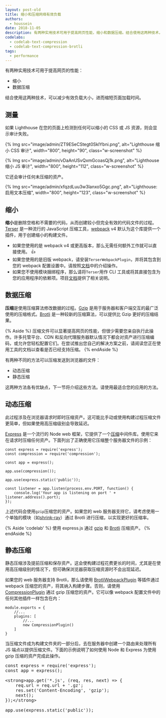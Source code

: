 ```yaml
---
layout: post-old
title: 缩小和压缩网络有效负载
authors:
  - houssein
date: 2018-11-05
description: 有两种实用技术可用于提高网页性能，缩小和数据压缩。结合使用这两种技术，可以减少有效负载大小，进而缩短页面加载时间。
codelabs:
  - codelab-text-compression
  - codelab-text-compression-brotli
tags:
  - performance
---
```


有两种实用技术可用于提高网页的性能：

- 缩小
- 数据压缩

结合使用这两种技术，可以减少有效负载大小，进而缩短页面加载时间。

## 测量

如果 Lighthouse 在您的页面上检测到任何可以缩小的 CSS 或 JS 资源，则会显示审计失败。

{% Img src="image/admin/ZT9ESeCStegt0SklYbni.png", alt="Lighthouse 缩小 CSS 审计", width="800", height="90", class="w-screenshot" %}

{% Img src="image/admin/vDaAnUSvQxmGcoasQj1k.png", alt="Lighthouse 缩小 JS 审计", width="800", height="112", class="w-screenshot" %}

它还会审计任何未压缩的资产。

{% Img src="image/admin/xfqzdLuu3w3lanxo5Ggc.png", alt="Lighthouse: 启用文本压缩", width="800", height="123", class="w-screenshot" %}

## 缩小

**缩小**是删除空格和不需要的代码，从而创建较小但完全有效的代码文件的过程。[Terser](https://github.com/terser-js/terser) 是一种流行的 JavaScript 压缩工具，[webpack](https://webpack.js.org/) v4 默认为这个库提供一个插件，用于创建缩小的构建文件。

- 如果您使用的是 webpack v4 或更高版本，那么无需任何额外工作就可以直接使用。 👍
- 如果您使用的是旧版 webpack，请安装`TerserWebpackPlugin`，并将其包含到您的 webpack 配置设置中。请按照[文档](https://webpack.js.org/plugins/terser-webpack-plugin/)中的介绍操作。
- 如果您不使用模块捆绑程序，那么请将`Terser`用作 CLI 工具或将其直接包含为您的应用程序的依赖项。项目[文档](https://github.com/terser-js/terser)提供了相关说明。

## 数据压缩

**压缩**是使用压缩算法修改数据的过程。[Gzip](https://www.youtube.com/watch?v=whGwm0Lky2s&feature=youtu.be&t=14m11s) 是用于服务器和客户端交互的最广泛使用的压缩格式。[Brotli](https://opensource.googleblog.com/2015/09/introducing-brotli-new-compression.html) 是一种较新的压缩算法，可以提供比 Gzip 更好的压缩结果。

{% Aside %} 压缩文件可以显著提高网页的性能，但很少需要您亲自执行此操作。许多托管平台、CDN 和反向代理服务器默认情况下都会对资产进行压缩编码，或允许您轻松配置它们。在尝试推出您自己的解决方案之前，请阅读您正在使用工具的文档以查看是否已经支持压缩。 {% endAside %}

有两种不同的方法可以压缩发送到浏览器的文件：

- 动态压缩
- 静态压缩

这两种方法各有优缺点，下一节将介绍这些方法。请使用最适合您的应用的方法。

## 动态压缩

此过程涉及在浏览器请求时即时压缩资产。这可能比手动或使用构建过程压缩文件更简单，但如果使用高压缩级别会导致延迟。

[Express](https://expressjs.com/) 是一个流行的 Node web 框架，它提供了一个[压缩](https://github.com/expressjs/compression)中间件库。使用它来在请求时压缩任何资产。下面列出了正确使用它压缩整个服务器文件的示例：

```js/5
const express = require('express');
const compression = require('compression');

const app = express();

app.use(compression());

app.use(express.static('public'));

const listener = app.listen(process.env.PORT, function() {
	console.log('Your app is listening on port ' + listener.address().port);
});
```

上述代码会使用`gzip`压缩您的资产。如果您的 web 服务器支持它，请考虑使用一个单独的模块（如[shrink-ray](https://github.com/aickin/shrink-ray#readme)）通过 Brotli 进行压缩，以实现更好的压缩率。

{% Aside 'codelab' %} 使用 express.js 通过 [gzip](/codelab-text-compression) 和 [Brotli](/codelab-text-compression-brotli) 压缩资产。 {% endAside %}

## 静态压缩

静态压缩涉及提前压缩和保存资产。这会使构建过程花费更长的时间，尤其是在使用高压缩级别的情况下，但可确保浏览器获取压缩资源时不会出现延迟。

如果您的 web 服务器支持 Brotli，那么请使用 [BrotliWebpackPlugin](https://github.com/mynameiswhm/brotli-webpack-plugin) 等插件通过 webpack 压缩您的资产，将其纳入构建步骤。否则，请使用 [CompressionPlugin](https://github.com/webpack-contrib/compression-webpack-plugin) 通过 gzip 压缩您的资产。它可以像 webpack 配置文件中的任何其他插件一样包含在内：

```js/4
module.exports = {
	//...
	plugins: [
		//...
		new CompressionPlugin()
	]
}
```

当压缩文件成为构建文件夹的一部分后，去在服务器中创建一个路由来处理所有 JS 端点以提供压缩文件。下面的示例说明了如何使用 Node 和 Express 为使用 gzip 压缩的资产完成此操作。

<pre>const express = require('express');
const app = express();

&lt;strong&gt;app.get('*.js', (req, res, next) =&gt; {
	req.url = req.url + '.gz';
	res.set('Content-Encoding', 'gzip');
	next();
});&lt;/strong&gt;

app.use(express.static('public'));
</pre>
